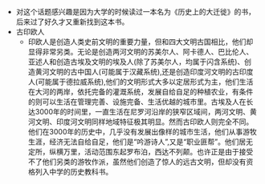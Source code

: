 - 对这个话题感兴趣是因为大学的时候读过一本名为《历史上的大迁徙》的书，后来过了好久才又重新找到这本书。
- 古印欧人
    - 印欧人是创造人类史前文明的重要力量，但和四大文明古国相比，他们却显得非常另类。无论是创造两河文明的苏美尔人、阿卡德人、巴比伦人、亚述人和创造古埃及文明的埃及人(除了苏美尔人，均属于闪含系统)、创造黄河文明的古中国人(可能属于汉藏系统),还是创造印度河文明的古印度人(可能属于德拉威系统),他们的文明形式大多以定居形式为主，他们生活在大河的两岸，依托完备的灌溉系统，发展自给自足的种植农业，有条件的则可以生活在管理完善、设施完备、生活优越的城市里。古埃及人在长达3000年的时间里，一直生活在尼罗河沿岸的狭窄区域间，两河文明、黄河文明、印度河文明同样地域特征极其明显。然而古印欧人则完全不同。他们在3000年的历史中，几乎没有发展出像样的城市生活，他们从事游牧生涯，经济无法自给自足，他们是“吟游诗人”,又是“职业匪帮”。他们居无定所，纵横万里，活动范围东起罗布泊，西达不列颠。也许正是由于接受不了他们另类的游牧作派，虽然他们创造了惊人的远古文明，但却没有资格列入中学的历史教科书。
